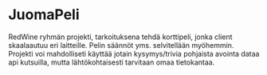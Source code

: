# JuomaPeli

RedWine ryhmän projekti, tarkoituksena tehdä korttipeli, jonka client skaalaautuu eri laitteille.
Pelin säännöt yms. selvitellään myöhemmin. Projekti voi mahdolliseti käyttää jotain kysymys/trivia pohjaista avointa dataa api kutsuilla, mutta lähtökohtaisesti tarvitaan omaa tietokantaa.
